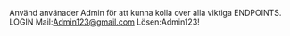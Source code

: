 Använd använader Admin för att kunna kolla over alla viktiga ENDPOINTS.
LOGIN
Mail:Admin123@gmail.com
Lösen:Admin123!
